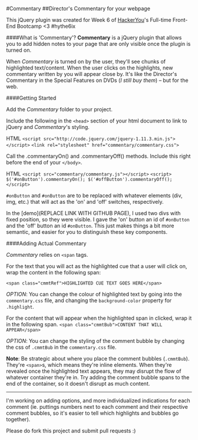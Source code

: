 #Commentary
##Director's Commentary for your webpage

This jQuery plugin was created for Week 6 of [HackerYou](http://hackeryou.com/)'s Full-time Front-End Bootcamp <3 #hythe6ix

####What is 'Commentary'?
**Commentary** is a jQuery plugin that allows you to add hidden notes to your page that are only visible once the plugin is turned on. 

When *Commentary* is turned on by the user, they'll see chunks of highlighted text/content. When the user clicks on the highlights, new commentary written by you will appear close by. It's like the Director's Commentary in the Special Features on DVDs (*I still buy them*) – but for the web. 

####Getting Started 

Add the *Commentary* folder to your project.

Include the following in the `<head>` section of your html document to link to jQuery and *Commentary*'s styling.

HTML 
`<script src="http://code.jquery.com/jquery-1.11.3.min.js"></script>`
`<link rel="stylesheet" href="commentary/commentary.css">`

Call the .commentaryOn() and .commentaryOff() methods. Include this right before the end of your `</body>`.

HTML
`<script src="commentary/commentary.js"></script>`
`<script> $('#onButton').commentaryOn(); $('#offButton').commentaryOff();</script>`

`#onButton` and `#onButton` are to be replaced with whatever elements (div, img, etc.) that will act as the 'on' and 'off' switches, respectively.

In the [demo](REPLACE LINK WITH GITHUB PAGE), I used two divs with fixed position, so they were visible. I gave the 'on' button an id of `#onButton` and the 'off' button an id `#onButton`. This just makes things a bit more semantic, and easier for you to distinguish these key components.

####Adding Actual Commentary

*Commentary* relies on `<span` tags.

For the text that you will act as the highlighted cue that a user will click on, wrap the content in the following span:

`<span class="cmmtRef">HIGHLIGHTED CUE TEXT GOES HERE</span>`

*OPTION*: You can change the colour of highlighted text by going into the `commentary.css` file, and changing the `background-color` property for `.highlight`.

For the content that will appear when the highlighted span in clicked, wrap it in the following span.
`<span class="cmmtBub">CONTENT THAT WILL APPEAR</span>`

*OPTION*: You can change the styling of the comment bubble by changing the css of `.cmmtBub` in the `commentary.css` file.

**Note**: Be strategic about where you place the comment bubbles (`.cmmtBub`). They're `<span>`s, which means they're inline elements. When they're revealed once the highlighted text appears, they may disrupt the flow of whatever container they're in. Try adding the comment bubble spans to the end of the container, so it doesn't disrupt as much content.

---

I'm working on adding options, and more individualized indications for each comment (ie. puttings numbers next to each comment and their respective comment bubbles, so it's easier to tell which highlights and bubbles go together).

Please do fork this project and submit pull requests :)

